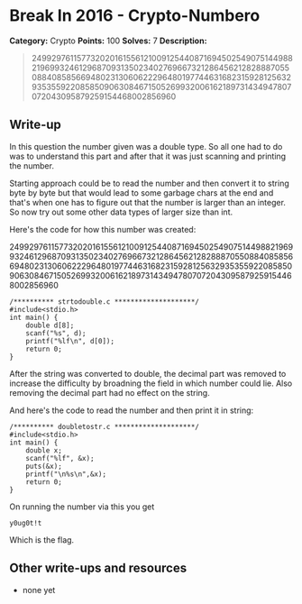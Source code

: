 # Break In 2016 - Crypto-Numbero

**Category:** Crypto
**Points:** 100
**Solves:** 7
**Description:**

> 249929761157732020161556121009125440871694502549075144988219699324612968709313502340276966732128645621282888705508840858566948023130606222964801977446316823159281256329353559220858509063084671505269932006162189731434947807072043095879259154468002856960

## Write-up

In this question the number given was a double type. So all one had to do 
was to understand this part and after that it was just scanning and printing 
the number. 

Starting approach could be to read the number and then convert it to string 
byte by byte but that would lead to some garbage chars at the end and that's 
when one has to figure out that the number is larger than an integer. So now 
try out some other data types of larger size than int.

Here's the code for how this number was created:

249929761157732020161556121009125440871694502549075144988219699324612968709313502340276966732128645621282888705508840858566948023130606222964801977446316823159281256329353559220858509063084671505269932006162189731434947807072043095879259154468002856960

    /********** strtodouble.c ********************/
    #include<stdio.h>    
    int main() {
        double d[8];
        scanf("%s", d); 
        printf("%lf\n", d[0]);
        return 0;
    }

After the string was converted to double, the decimal part was removed to 
increase the difficulty by broadning the field in which number could 
lie. Also removing the decimal part had no effect on the string.


And here's the code to read the number and then print it in string:

    /********** doubletostr.c ********************/
    #include<stdio.h>    
    int main() {
        double x;
        scanf("%lf", &x);
        puts(&x);
        printf("\n%s\n",&x);
        return 0;
    }

On running the number via this you get

    y0ug0t!t

Which is the flag.

## Other write-ups and resources

* none yet
